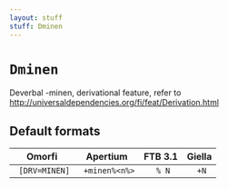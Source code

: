 ```yaml
---
layout: stuff
stuff: Dminen
---
```

# ` Dminen `

Deverbal -minen, derivational feature, refer to http://universaldependencies.org/fi/feat/Derivation.html

## Default formats
| Omorfi | Apertium | FTB 3.1 | Giella |
|:------:|:--------:|:-------:|:------:|
| ` [DRV=MINEN]` | ` +minen%<n%>` | ` % N` | ` +N`  |
